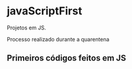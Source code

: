 # javaScriptFirst

Projetos em JS.   
  
Processo realizado durante a quarentena         
     
## Primeiros códigos feitos em JS 
<br>      
   

   
 
 
